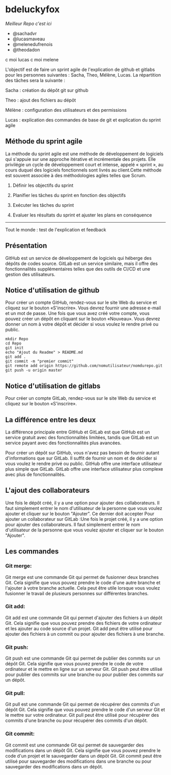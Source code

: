 # bdeluckyfox

*Meilleur Repo c'est ici*

- @sachadvr
- @lucasmaveau
- @melenedufrenois
- @theodadon

c moi lucas
c moi melene

L'objectif est de faire un sprint agile de l'explication de github et gitlabs pour les personnes suivantes : Sacha, Theo, Mélène, Lucas. La répartition des tâches sera la suivante :

Sacha : création du dépôt git sur github

Theo : ajout des fichiers au dépôt

Mélène : configuration des utilisateurs et des permissions

Lucas : explication des commandes de base de git et explication du sprint agile

## Méthode du sprint agile
La méthode du sprint agile est une méthode de développement de logiciels qui s'appuie sur une approche itérative et incrémentale des projets. Elle privilégie un cycle de développement court et intense, appelé « sprint », au cours duquel des logiciels fonctionnels sont livrés au client.Cette méthode est souvent associée à des méthodologies agiles telles que Scrum. 

1. Définir les objectifs du sprint

2. Planifier les tâches du sprint en fonction des objectifs

3. Exécuter les tâches du sprint

4. Evaluer les résultats du sprint et ajuster les plans en conséquence


--------------
Tout le monde : test de l'explication et feedback

## Présentation
GitHub est un service de développement de logiciels qui héberge des dépôts de codes source. GitLab est un service similaire, mais il offre des fonctionnalités supplémentaires telles que des outils de CI/CD et une gestion des utilisateurs.
## Notice d'utilisation de github


Pour créer un compte GitHub, rendez-vous sur le site Web du service et cliquez sur le bouton «S'inscrire». Vous devrez fournir une adresse e-mail et un mot de passe. Une fois que vous avez créé votre compte, vous pouvez créer un dépôt en cliquant sur le bouton «Nouveau». Vous devrez donner un nom à votre dépôt et décider si vous voulez le rendre privé ou public.

```
mkdir Repo
cd Repo
git init
echo "Ajout du Readme" > README.md
git add .
git commit -m "premier commit"
git remote add origin https://github.com/nomutilisateur/nomdurepo.git
git push -u origin master
```
## Notice d'utilisation de gitlabs
Pour créer un compte GitLab, rendez-vous sur le site Web du service et cliquez sur le bouton «S'inscrire».

## La différence entre les deux
La différence principale entre GitHub et GitLab est que GitHub est un service gratuit avec des fonctionnalités limitées, tandis que GitLab est un service payant avec des fonctionnalités plus avancées.

Pour créer un dépôt sur GitHub, vous n'avez pas besoin de fournir autant d'informations que sur GitLab. Il suffit de fournir un nom et de décider si vous voulez le rendre privé ou public. GitHub offre une interface utilisateur plus simple que GitLab. GitLab offre une interface utilisateur plus complexe avec plus de fonctionnalités.

## L'ajout des collaborateurs
Une fois le dépôt créé, il y a une option pour ajouter des collaborateurs. Il faut simplement entrer le nom d'utilisateur de la personne que vous voulez ajouter et cliquer sur le bouton "Ajouter". Ce dernier doit accepter 
Pour ajouter un collaborateur sur GitLab :Une fois le projet créé, il y a une option pour ajouter des collaborateurs. Il faut simplement entrer le nom d'utilisateur de la personne que vous voulez ajouter et cliquer sur le bouton "Ajouter".

## Les commandes
### Git merge:
Git merge est une commande Git qui permet de fusionner deux branches Git. Cela signifie que vous pouvez prendre le code d'une autre branche et l'ajouter à votre branche actuelle. Cela peut être utile lorsque vous voulez fusionner le travail de plusieurs personnes sur différentes branches.

### Git add:
Git add est une commande Git qui permet d'ajouter des fichiers à un dépôt Git. Cela signifie que vous pouvez prendre des fichiers de votre ordinateur et les ajouter au code source d'un projet. Git add peut être utilisé pour ajouter des fichiers à un commit ou pour ajouter des fichiers à une branche.

### Git push:
Git push est une commande Git qui permet de publier des commits sur un dépôt Git. Cela signifie que vous pouvez prendre le code de votre ordinateur et le mettre en ligne sur un serveur Git. Git push peut être utilisé pour publier des commits sur une branche ou pour publier des commits sur un dépôt.

### Git pull:
Git pull est une commande Git qui permet de récupérer des commits d'un dépôt Git. Cela signifie que vous pouvez prendre le code d'un serveur Git et le mettre sur votre ordinateur. Git pull peut être utilisé pour récupérer des commits d'une branche ou pour récupérer des commits d'un dépôt.

### Git commit:
Git commit est une commande Git qui permet de sauvegarder des modifications dans un dépôt Git. Cela signifie que vous pouvez prendre le code d'un projet et le sauvegarder dans un dépôt Git. Git commit peut être utilisé pour sauvegarder des modifications dans une branche ou pour sauvegarder des modifications dans un dépôt.
